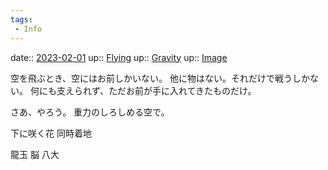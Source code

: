 ```yaml
---
tags:
 - Info
---
```


date:: [2023-02-01](/Daily_Note/2023-02-01.md)
up:: [Flying](Bar/Novel/Topics/Flying.md)
up:: [Gravity](Bar/Novel/Topics/Gravity.md)
up:: [Image](../Bar/Novel/Topics/Image.md)

空を飛ぶとき、空にはお前しかいない。
他に物はない。それだけで戦うしかない。
何にも支えられず、ただお前が手に入れてきたものだけ。

さあ、やろう。
重力のしろしめる空で。

下に咲く花
同時着地


龍玉
脳
八大
